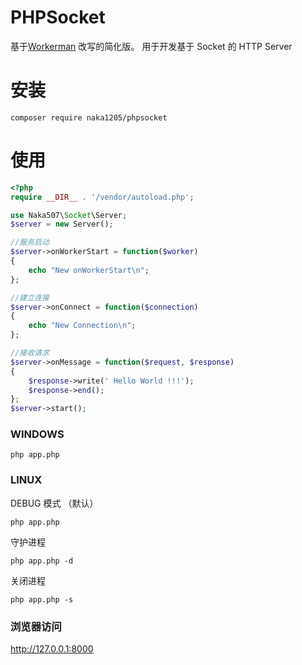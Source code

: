 PHPSocket 
=================
基于[Workerman](https://github.com/walkor/Workerman) 改写的简化版。
用于开发基于 Socket 的 HTTP Server

安装
=======
```
composer require naka1205/phpsocket
```

使用
=======

```php
<?php
require __DIR__ . '/vendor/autoload.php';

use Naka507\Socket\Server;
$server = new Server();

//服务启动
$server->onWorkerStart = function($worker)
{
    echo "New onWorkerStart\n";
};

//建立连接
$server->onConnect = function($connection)
{
    echo "New Connection\n";
};

//接收请求
$server->onMessage = function($request, $response)
{
    $response->write(' Hello World !!!');
    $response->end();
};
$server->start();

```
### WINDOWS
```
php app.php
```
### LINUX
DEBUG 模式 （默认）
```
php app.php
```
守护进程
```
php app.php -d
```
关闭进程
```
php app.php -s
```
### 浏览器访问
http://127.0.0.1:8000